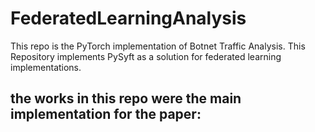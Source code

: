 # FederatedLearningAnalysis
This repo is the PyTorch implementation of Botnet Traffic Analysis. 
This Repository implements PySyft as a solution for federated learning implementations.  
## the works in this repo were the main implementation for the paper:

